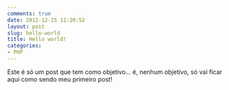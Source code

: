 ```yaml
---
comments: true
date: 2012-12-25 11:20:52
layout: post
slug: hello-world
title: Hello world!
categories:
- PHP
---
```


Este é só um post que tem como objetivo... é, nenhum objetivo, só vai ficar aqui como sendo meu primeiro post!
